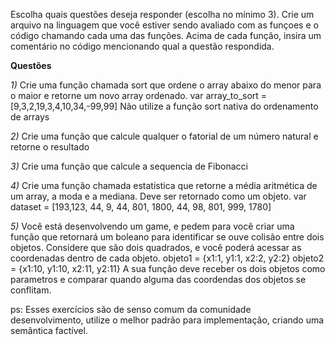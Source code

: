 Escolha quais questões deseja responder (escolha no mínimo 3).
Crie um arquivo na linguagem que você estiver sendo avaliado com as funçoes e o código chamando cada uma das funções.
Acima de cada função, insira um comentário no código mencionando qual a questão respondida.

**Questões**

*1)* Crie uma função chamada sort que ordene o array abaixo do menor para o maior e retorne um novo array ordenado.
var array_to_sort = [9,3,2,19,3,4,10,34,-99,99]
Não utilize a função sort nativa do ordenamento de arrays

*2)* Crie uma função que calcule qualquer o fatorial de um número natural e retorne o resultado

*3)* Crie uma função que calcule a sequencia de Fibonacci

*4)* Crie uma função chamada estatistica que retorne a média aritmética de um array, a moda e a mediana.
Deve ser retornado como um objeto.
var dataset = [193,123, 44, 9, 44, 801, 1800, 44, 98, 801, 999, 1780]

*5)* Você está desenvolvendo um game, e pedem para você criar uma função que retornará um boleano para identificar se ouve colisão entre dois objetos. 
Considere que são dois quadrados, e você poderá acessar as coordenadas dentro de cada objeto.
objeto1 = {x1:1, y1:1, x2:2, y2:2}
objeto2 = {x1:10, y1:10, x2:11, y2:11}
A sua função deve receber os dois objetos como parametros e comparar quando alguma das coordendas dos objetos se conflitam.

ps: Esses exercícios são de senso comum da comunidade desenvolvimento, utilize o melhor padrão para implementação, criando uma semântica factível.


